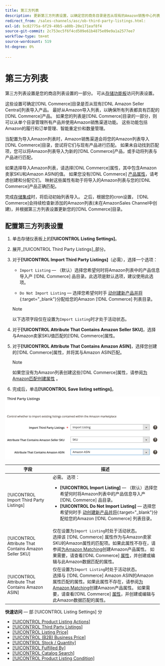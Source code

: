 ```yaml
---
title: 第三方列表
description: 更新第三方列表设置，以确定您的商务目录是否从现有的Amazon销售中心列表中导入产品。
redirect_from: /sales-channels/asc/ob-third-party-listings.html: 
exl-id: bc82775a-6f29-49b5-a80b-20e171eaf8f4
source-git-commit: 2c753ec5f6f4cd509e61b4875e09e9a1a2577ee7
workflow-type: tm+mt
source-wordcount: 519
ht-degree: 0%

---
```


# 第三方列表

第三方列表设置是您的商店列表设置的一部分。 可从[存储功能板](./amazon-store-dashboard.md)访问列表设置。

这些设置可确定[!DNL Commerce]目录是否从现有[!DNL Amazon Seller Central]列表导入产品。 最好从Amazon导入列表，以确保所有列表都具有匹配的[!DNL Commerce]产品。 如果您的列表是[!DNL Commerce]目录的一部分，则可以从单个目录管理所有产品并使用Amazon销售渠道功能。 这些功能包括Amazon的履行和订单管理、智能重定价和数量管理。

当配置为导入Amazon列表时，Amazon销售渠道会将您的Amazon列表导入[!DNL Commerce]目录，尝试将它们与现有产品进行匹配。 如果未自动找到匹配项，您可以将Amazon列表导入为新的[!DNL Commerce]产品，或手动将列表与产品进行匹配。

如果选择导入Amazon列表，请选择[!DNL Commerce]属性，其中包含Amazon卖家SKU和Amazon ASIN的值。 如果您没有[!DNL Commerce] [产品属性](./ob-creating-magento-attributes.md)，请考虑创建和分配它们。 映射这些属性有助于将导入的Amazon列表与您的[!DNL Commerce]产品正确匹配。

完成[存储集成](./store-integration.md)时，将启动初始列表导入。 之后，根据您的cron设置， [!DNL Commerce]会持续检查新添加的Amazon列表(未在AmazonSales Channel中创建)，并根据第三方列表设置更新您的[!DNL Commerce]目录。

## 配置第三方列表设置

1. 单击存储仪表板上的&#x200B;**[!UICONTROL Listing Settings]**。

1. 展开&#x200B;_[!UICONTROL Third Party Listings]_部分。

1. 对于&#x200B;**[!UICONTROL Import Third Party Listings]**（必需），选择一个选项：

   - `Import Listing`  — （默认）选择您希望何时将Amazon列表中的产品信息导入产 [!DNL Commerce] 品目录。此选项是默认选项，建议使用此选项。

   - `Do Not Import Listing`  — 选择您希望何时手 [动创建新产品并将](https://docs.magento.com/user-guide/catalog/products.html){:target=&quot;_blank&quot;}分配给您的Amazon [!DNL Commerce] 列表目录。
   >[!NOTE]
   >以下选项字段仅在设置为`Import Listing`时才处于活动状态。

1. 对于&#x200B;**[!UICONTROL Attribute That Contains Amazon Seller SKU]**，选择与Amazon卖家SKU值匹配的[!DNL Commerce]属性。

1. 对于&#x200B;**[!UICONTROL Attribute That Contains Amazon ASIN]**，选择您创建的[!DNL Commerce]属性，并将其与Amazon ASIN匹配。

   >[!NOTE]
   >如果您没有为Amazon列表创建这些[!DNL Commerce]属性，请参阅[为Amazon匹配创建属性](./ob-creating-magento-attributes.md) 。

1. 完成后，单击&#x200B;**[!UICONTROL Save listing settings]**。

![第三方列表](assets/amazon-third-party-listings.png)

| 字段 | 描述 |
|---|---|
| [!UICONTROL Import Third Party Listings] | 必需。 选项：<ul><li>**[!UICONTROL Import Listing]**  — （默认）选择您希望何时将Amazon列表中的产品信息导入产 [!DNL Commerce] 品目录。 </li><li>**[!UICONTROL Do Not Import Listing]**  — 选择您希望何时手 [动创建新产品并将](https://docs.magento.com/user-guide/catalog/products.html){:target=&quot;_blank&quot;}分配给您的Amazon [!DNL Commerce] 列表目录。</li></ul> |
| [!UICONTROL Attribute That Contains Amazon Seller SKU] | 仅在设置为`Import Listing`时处于活动状态。<br>选择该 [!DNL Commerce] 属性作为与Amazon卖家SKU的Amazon属性的匹配项。如果此属性不存在，请参阅[为Amazon Matching](./ob-creating-magento-attributes.md)创建Amazon产品属性。 如果需要，请查看[!DNL Commerce] [属性](./managing-attributes.md)，并创建或编辑与此Amazon数据匹配的属性。 |
| [!UICONTROL Attribute That Contains Amazon ASIN] | 仅在设置为`Import Listing`时处于活动状态。<br>选择与 [!DNL Commerce] Amazon ASIN的Amazon属性匹配的属性。如果此属性不存在，请参阅[为Amazon Matching](./ob-creating-magento-attributes.md)创建Amazon产品属性。 如果需要，请查看[!DNL Commerce] [属性](./managing-attributes.md)，并创建或编辑与此Amazon数据匹配的属性。 |

**快速访问**  — 部 [!UICONTROL Listing Settings] 分

- [[!UICONTROL Product Listing Actions]](./product-listing-actions.md)
- [[!UICONTROL Third Party Listings]](./third-party-listing-settings.md)
- [[!UICONTROL Listing Price]](./listing-price.md)
- [[!UICONTROL (B2B) Business Price]](./business-pricing.md)
- [[!UICONTROL Stock / Quantity]](./stock-quantity.md)
- [[!UICONTROL Fulfilled By]](./fulfilled-by.md)
- [[!UICONTROL Catalog Search]](./catalog-search.md)
- [[!UICONTROL Product Listing Condition]](./product-listing-condition.md)
